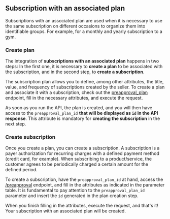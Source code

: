 ## Subscription with an associated plan

Subscriptions with an associated plan are used when it is necessary to use the same subscription on different occasions to organize them into identifiable groups. For example, for a monthly and yearly subscription to a gym.

### Create plan 

The integration of **subscriptions with an associated plan** happens in two steps: In the first one, it is necessary to **create a plan** to be associated with the subscription, and in the second step, to **create a subscription**.

The subscription plan allows you to define, among other attributes, the title, value, and frequency of subscriptions created by the seller. To create a plan and associate it with a subscription, check out the [preapproval_plan](https://www.mercadopago[FAKER][URL][DOMAIN]/developers/en/reference/subscriptions/_preapproval_plan/post) endpoint, fill in the necessary attributes, and execute the request.

As soon as you run the API, the plan is created, and you will then have access to the `preapproval_plan_id` **that will be displayed as  `id` in the API response**. This attribute is mandatory for **creating the subscription** in the next step.


### Create subscription

Once you create a plan, you can create a subscription. A subscription is a payer authorization for recurring charges with a defined payment method (credit card, for example). When subscribing to a product/service, the customer agrees to be periodically charged a certain amount for the defined period.

To create a subscription, have the `preapproval_plan_id` at hand, access the [/preapproval](https://www.mercadopago[FAKER][URL][DOMAIN]/developers/en/reference/subscriptions/_preapproval/post) endpoint, and fill in the attributes as indicated in the parameter table. It is fundamental to pay attention to the `preapproval_plan_id` parameter and insert the `id` generated in the plan creation step.

When you finish filling in the attributes, execute the request, and that's it! Your subscription with an associated plan will be created.
